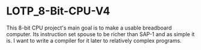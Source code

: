 # LOTP_8-Bit-CPU-V4
This 8-bit CPU project's main goal is to make a usable breadboard computer. Its instruction set spouse to be richer than SAP-1 and as simple it is. I want to write a compiler for it later to relatively complex programs.
